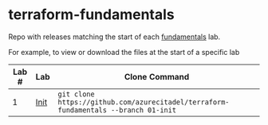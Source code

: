 # terraform-fundamentals

Repo with releases matching the start of each [fundamentals](https://azurecitadel.com/terraform/fundamentals) lab.

For example, to view or download the files at the start of a specific lab

| Lab # | Lab | Clone Command |
|---|---|--|
| 1 | [Init](https://github.com/azurecitadel/terraform-fundamentals/releases/tag/01-init) | `git clone https://github.com/azurecitadel/terraform-fundamentals --branch 01-init` |
